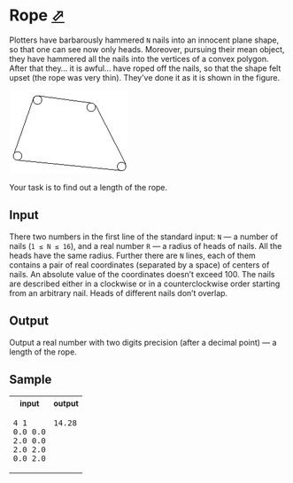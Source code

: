# Rope [⬀](https://acm.timus.ru/problem.aspx?space=1&num=1020)

Plotters have barbarously hammered `N` nails into an innocent plane shape, so that one can see now only heads. Moreover, pursuing their mean object, they have hammered all the nails into the vertices of a convex polygon. After that they… it is awful… have roped off the nails, so that the shape felt upset (the rope was very thin). They’ve done it as it is shown in the figure.

![Problem illustration](1020.png)

Your task is to find out a length of the rope.

## Input

There two numbers in the first line of the standard input: `N` — a number of nails (`1 ≤ N ≤ 16`), and a real number `R` — a radius of heads of nails. All the heads have the same radius. Further there are `N` lines, each of them contains a pair of real coordinates (separated by a space) of centers of nails. An absolute value of the coordinates doesn’t exceed 100. The nails are described either in a clockwise or in a counterclockwise order starting from an arbitrary nail. Heads of different nails don’t overlap.

## Output

Output a real number with two digits precision (after a decimal point) — a length of the rope.

## Sample

<table>
<tr>
<th>input</th>
<th>output</th>
</tr>
<tr>
<td style="vertical-align: top">
<pre>
4 1
0.0 0.0
2.0 0.0
2.0 2.0
0.0 2.0
</pre>
</td>
<td style="vertical-align: top">
<pre>
14.28
</pre>
</td>
</tr>
</table>